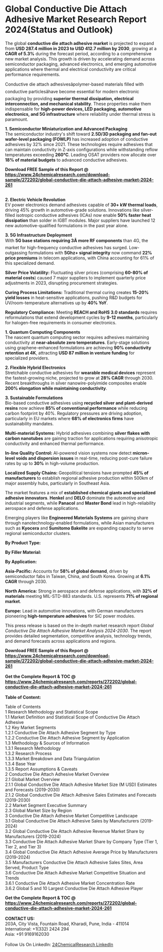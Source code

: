 <h1>Global Conductive Die Attach Adhesive Market Research Report 2024(Status and Outlook)</h1><p>The global <strong>conductive die attach adhesive market</strong> is projected to expand from <strong>USD 287.4 million in 2023 to USD 412.7 million by 2030</strong>, growing at a <strong>CAGR of 5.3%</strong> during the forecast period, according to a comprehensive new market analysis. This growth is driven by accelerating demand across semiconductor packaging, advanced electronics, and emerging automotive applications where thermal and electrical conductivity are critical performance requirements.</p><p>Conductive die attach adhesivesâpolymer-based materials filled with conductive particlesâhave become essential for modern electronic packaging by providing <strong>superior thermal dissipation, electrical interconnection, and mechanical stability</strong>. These properties make them indispensable for <strong>high-power devices, LED packaging, automotive electronics, and 5G infrastructure</strong> where reliability under thermal stress is paramount.</p><p><strong>1. Semiconductor Miniaturization and Advanced Packaging</strong><br>
The semiconductor industry's shift toward <strong>2.5D/3D packaging and fan-out wafer-level packaging (FOWLP)</strong> has increased adoption of conductive adhesives by 32% since 2021. These technologies require adhesives that can maintain conductivity in Z-axis configurations while withstanding reflow temperatures exceeding <strong>260°C</strong>. Leading OSAT providers now allocate over <strong>18% of material budgets</strong> to advanced conductive adhesives.</p><div><b>Download FREE Sample of this Report @ 
            <a href="https://www.24chemicalresearch.com/download-sample/272202/global-conductive-die-attach-adhesive-market-2024-261">
            https://www.24chemicalresearch.com/download-sample/272202/global-conductive-die-attach-adhesive-market-2024-261</a></b></div><br><p><strong>2. Electric Vehicle Revolution</strong><br>
EV power electronics demand adhesives capable of <strong>30+ kW thermal loads</strong>, driving 45% growth in automotive-grade solutions. Innovations like silver-filled isotropic conductive adhesives (ICAs) now enable <strong>50% faster heat dissipation</strong> than solder in IGBT modules. Major suppliers have launched 12 new automotive-qualified formulations in the past year alone.</p><p><strong>3. 5G Infrastructure Deployment</strong><br>
With <strong>5G base stations requiring 3Ã more RF components</strong> than 4G, the market for high-frequency conductive adhesives has surged. Low-outgassing formulations with <strong>5Ghz+ signal integrity</strong> now command <strong>22% price premiums</strong> in telecom applications, with China accounting for 61% of this specialized demand.</p><p><strong>Silver Price Volatility:</strong> Fluctuating silver prices (comprising <strong>60-80% of material costs</strong>) caused 7 major suppliers to implement quarterly price adjustments in 2023, disrupting procurement strategies.</p><p><strong>Curing Process Limitations:</strong> Traditional thermal curing creates <strong>15-20% yield losses</strong> in heat-sensitive applications, pushing R&amp;D budgets for UV/room-temperature alternatives up by <strong>40% YoY</strong>.</p><p><strong>Regulatory Compliance:</strong> Meeting <strong>REACH and RoHS 3.0 standards</strong> requires reformulations that extend development cycles by <strong>9-12 months</strong>, particularly for halogen-free requirements in consumer electronics.</p><p><strong>1. Quantum Computing Components</strong><br>
The nascent quantum computing sector requires adhesives maintaining conductivity at <strong>near-absolute zero temperatures</strong>. Early-stage solutions using graphene-enhanced formulations are achieving <strong>90% conductivity retention at 4K</strong>, attracting <strong>USD 87 million in venture funding</strong> for specialized providers.</p><p><strong>2. Flexible Hybrid Electronics</strong><br>
Stretchable conductive adhesives for <strong>wearable medical devices</strong> represent the fastest-growing niche, projected to grow at <strong>28% CAGR</strong> through 2030. Recent breakthroughs in silver nanowire-polyimide composites enable <strong>200% elongation while maintaining conductivity</strong>.</p><p><strong>3. Sustainable Formulations</strong><strong><br></strong>Bio-based conductive adhesives using <strong>recycled silver and plant-derived resins</strong> now achieve <strong>85% of conventional performance</strong> while reducing carbon footprint by 40%. Regulatory pressures are driving adoption, particularly in EU markets where <strong>68% of electronics firms</strong> have sustainability mandates.</p><p><strong>Multi-material Systems:</strong> Hybrid adhesives combining <strong>silver flakes with carbon nanotubes</strong> are gaining traction for applications requiring anisotropic conductivity and enhanced thermal performance.</p><p><strong>In-line Quality Control:</strong> AI-powered vision systems now detect <strong>micron-level voids and dispersion issues</strong> in real-time, reducing post-cure failure rates by up to <strong>30%</strong> in high-volume production.</p><p><strong>Localized Supply Chains:</strong> Geopolitical tensions have prompted <strong>45% of manufacturers</strong> to establish regional adhesive production within 500km of major assembly hubs, particularly in Southeast Asia.</p><p>The market features a mix of <strong>established chemical giants and specialized adhesive innovators</strong>. <strong>Henkel</strong> and <strong>DELO</strong> dominate the automotive and industrial segments, while <strong>Panacol</strong> and <strong>Master Bond</strong> lead in high-reliability aerospace and defense applications.</p><p>Emerging players like <strong>Engineered Materials Systems</strong> are gaining share through nanotechnology-enabled formulations, while Asian manufacturers such as <strong>Kyocera</strong> and <strong>Sumitomo Bakelite</strong> are expanding capacity to serve regional semiconductor clusters.</p><p><strong>By Product Type:</strong></p><p><strong>By Filler Material:</strong></p><p><strong>By Application:</strong></p><p><strong>Asia-Pacific:</strong> Accounts for <strong>58% of global demand</strong>, driven by semiconductor fabs in Taiwan, China, and South Korea. Growing at <strong>6.1% CAGR</strong> through 2030.</p><p><strong>North America:</strong> Strong in aerospace and defense applications, with <strong>32% of materials</strong> meeting MIL-STD-883 standards. U.S. represents <strong>71% of regional market</strong>.</p><p><strong>Europe:</strong> Lead in automotive innovations, with German manufacturers pioneering <strong>high-temperature adhesives</strong> for SiC power modules.</p><p>This press release is based on the in-depth market research report <em>Global Conductive Die Attach Adhesive Market Analysis 2024-2030</em>. The report provides detailed segmentation, competitive analysis, technology trends, and demand forecasts across applications and regions.</p><div><b>Download FREE Sample of this Report @ 
            <a href="https://www.24chemicalresearch.com/download-sample/272202/global-conductive-die-attach-adhesive-market-2024-261">
            https://www.24chemicalresearch.com/download-sample/272202/global-conductive-die-attach-adhesive-market-2024-261</a></b></div><br><div><b>Get the Complete Report & TOC @ 
            <a href="https://www.24chemicalresearch.com/reports/272202/global-conductive-die-attach-adhesive-market-2024-261">
            https://www.24chemicalresearch.com/reports/272202/global-conductive-die-attach-adhesive-market-2024-261</a></b></div><br>
            <b>Table of Content:</b><p>Table of Contents<br />
1 Research Methodology and Statistical Scope<br />
1.1 Market Definition and Statistical Scope of Conductive Die Attach Adhesive<br />
1.2 Key Market Segments<br />
1.2.1 Conductive Die Attach Adhesive Segment by Type<br />
1.2.2 Conductive Die Attach Adhesive Segment by Application<br />
1.3 Methodology & Sources of Information<br />
1.3.1 Research Methodology<br />
1.3.2 Research Process<br />
1.3.3 Market Breakdown and Data Triangulation<br />
1.3.4 Base Year<br />
1.3.5 Report Assumptions & Caveats<br />
2 Conductive Die Attach Adhesive Market Overview<br />
2.1 Global Market Overview<br />
2.1.1 Global Conductive Die Attach Adhesive Market Size (M USD) Estimates and Forecasts (2019-2030)<br />
2.1.2 Global Conductive Die Attach Adhesive Sales Estimates and Forecasts (2019-2030)<br />
2.2 Market Segment Executive Summary<br />
2.3 Global Market Size by Region<br />
3 Conductive Die Attach Adhesive Market Competitive Landscape<br />
3.1 Global Conductive Die Attach Adhesive Sales by Manufacturers (2019-2024)<br />
3.2 Global Conductive Die Attach Adhesive Revenue Market Share by Manufacturers (2019-2024)<br />
3.3 Conductive Die Attach Adhesive Market Share by Company Type (Tier 1, Tier 2, and Tier 3)<br />
3.4 Global Conductive Die Attach Adhesive Average Price by Manufacturers (2019-2024)<br />
3.5 Manufacturers Conductive Die Attach Adhesive Sales Sites, Area Served, Product Type<br />
3.6 Conductive Die Attach Adhesive Market Competitive Situation and Trends<br />
3.6.1 Conductive Die Attach Adhesive Market Concentration Rate<br />
3.6.2 Global 5 and 10 Largest Conductive Die Attach Adhesive Player</p><div><b>Get the Complete Report & TOC @ 
            <a href="https://www.24chemicalresearch.com/reports/272202/global-conductive-die-attach-adhesive-market-2024-261">
            https://www.24chemicalresearch.com/reports/272202/global-conductive-die-attach-adhesive-market-2024-261</a></b></div><br><b>CONTACT US:</b><br>
            203A, City Vista, Fountain Road, Kharadi, Pune, India - 411014<br>
            International: +1(332) 2424 294<br>
            Asia: +91 9169162030 <br><br>
            Follow Us On LinkedIn: <a href="https://www.linkedin.com/company/24chemicalresearch/">24ChemicalResearch LinkedIn</a>